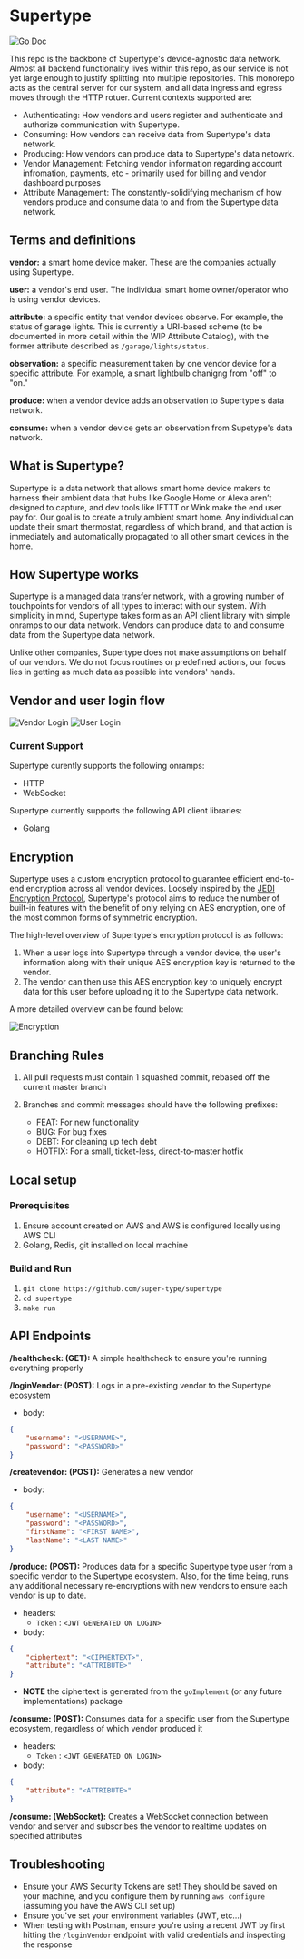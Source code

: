 # Supertype

[![Go Doc](https://img.shields.io/badge/godoc-reference-blue.svg?style=flat-square)](https://github.com/super-type/supertype)

This repo is the backbone of Supertype's device-agnostic data network. Almost all backend functionality lives within this repo, as our service is not yet large enough to justify splitting into multiple repositories. This monorepo acts as the central server for our system, and all data ingress and egress moves through the HTTP rotuer. Current contexts supported are:

* Authenticating: How vendors and users register and authenticate and authorize communication with Supertype.
* Consuming: How vendors can receive data from Supertype's data network.
* Producing: How vendors can produce data to Supertype's data netowrk.
* Vendor Management: Fetching vendor information regarding account infromation, payments, etc - primarily used for billing and vendor dashboard purposes
* Attribute Management: The constantly-solidifying mechanism of how vendors produce and consume data to and from the Supertype data network.

## Terms and definitions
**vendor:** a smart home device maker. These are the companies actually using Supertype.

**user:** a vendor's end user. The individual smart home owner/operator who is using vendor devices.

**attribute:** a specific entity that vendor devices observe. For example, the status of garage lights. This is currently a URI-based scheme (to be documented in more detail within the WIP Attribute Catalog), with the former attribute described as `/garage/lights/status`. 

**observation:** a specific measurement taken by one vendor device for a specific attribute. For example, a smart lightbulb chanigng from "off" to "on." 

**produce:** when a vendor device adds an observation to Supertype's data network.

**consume:** when a vendor device gets an observation from Supetype's data network.

## What is Supertype?

Supertype is a data network that allows smart home device makers to harness their ambient data that hubs like Google Home or Alexa aren’t designed to capture, and dev tools like IFTTT or Wink make the end user pay for. Our goal is to create a truly ambient smart home. Any individual can update their smart thermostat, regardless of which brand, and that action is immediately and automatically propagated to all other smart devices in the home.

## How Supertype works

Supertype is a managed data transfer network, with a growing number of touchpoints for vendors of all types to interact with our system. With simplicity in mind, Supertype takes form as an API client library with simple onramps to our data network. Vendors can produce data to and consume data from the Supertype data network.

Unlike other companies, Supertype does not make assumptions on behalf of our vendors. We do not focus routines or predefined actions, our focus lies in getting as much data as possible into vendors' hands.

## Vendor and user login flow

![Vendor Login](internal/images/vendor-login.png?raw=true "Vendor Login")
![User Login](internal/images/user-login.png?raw=true "User Login")

### Current Support

Supertype curently supports the following onramps:
- HTTP
- WebSocket

Supertype currently supports the following API client libraries:
- Golang

## Encryption

Supertype uses a custom encryption protocol to guarantee efficient end-to-end encryption across all vendor devices. Loosely inspired by the [JEDI Encryption Protocol](https://arxiv.org/abs/1905.13369), Supertype's protocol aims to reduce the number of built-in features with the benefit of only relying on AES encryption, one of the most common forms of symmetric encryption.

The high-level overview of Supertype's encryption protocol is as follows:

1. When a user logs into Supertype through a vendor device, the user's information along with their unique AES encryption key is returned to the vendor.
2. The vendor can then use this AES encryption key to uniquely encrypt data for this user before uploading it to the Supertype data network. 

A more detailed overview can be found below:

![Encryption](internal/images/encryption.png?raw=true "Encryption")

## Branching Rules

1. All pull requests must contain 1 squashed commit, rebased off the current master branch
2. Branches and commit messages should have the following prefixes:

    * FEAT: For new functionality
    * BUG: For bug fixes
    * DEBT: For cleaning up tech debt
    * HOTFIX: For a small, ticket-less, direct-to-master hotfix

## Local setup
###  Prerequisites
1. Ensure account created on AWS and AWS is configured locally using AWS CLI
2. Golang, Redis, git installed on local machine 

### Build and Run
1. `git clone https://github.com/super-type/supertype`
2. `cd supertype`
3. `make run`

## API Endpoints

**/healthcheck: (GET):** A simple healthcheck to ensure you're running everything properly

**/loginVendor: (POST):** Logs in a pre-existing vendor to the Supertype ecosystem
- body:
```json
{
    "username": "<USERNAME>",
    "password": "<PASSWORD>"
}
```

**/createvendor: (POST):** Generates a new vendor
- body:
```json
{
    "username": "<USERNAME>",
    "password": "<PASSWORD>",
    "firstName": "<FIRST NAME>",
    "lastName": "<LAST NAME>"
}
```

**/produce: (POST):** Produces data for a specific Supertype type user from a specific vendor to the Supertype ecosystem. Also, for the time being, runs any additional necessary re-encryptions with new vendors to ensure each vendor is up to date.
- headers:
    - `Token` : `<JWT GENERATED ON LOGIN>`
- body:
```json
{
    "ciphertext": "<CIPHERTEXT>",
    "attribute": "<ATTRIBUTE>"
}
```
- **NOTE** the ciphertext is generated from the `goImplement` (or any future implementations) package

**/consume: (POST):** Consumes data for a specific user from the Supertype ecosystem, regardless of which vendor produced it
- headers:
    - `Token` : `<JWT GENERATED ON LOGIN>`
- body:
```json
{
    "attribute": "<ATTRIBUTE>"
}
```

**/consume: (WebSocket):** Creates a WebSocket connection between vendor and server and subscribes the vendor to realtime updates on specified attributes

## Troubleshooting 

- Ensure your AWS Security Tokens are set! They should be saved on your machine, and you configure them by running `aws configure` (assuming you have the AWS CLI set up)
- Ensure you've set your environment variables (JWT, etc...)
- When testing with Postman, ensure you're using a recent JWT by first hitting the `/loginVendor` endpoint with valid credentials and inspecting the response
